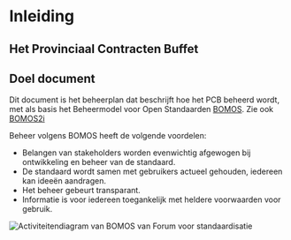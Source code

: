 # Inleiding


## Het Provinciaal Contracten Buffet


## Doel document
Dit document is het beheerplan dat beschrijft hoe het PCB beheerd wordt, met als basis het Beheermodel voor Open Standaarden [BOMOS](https://www.forumstandaardisatie.nl/sites/bfs/files/proceedings/FS22-10-04%204b%20BOMOS.pdf). Zie ook [BOMOS2i](https://www.geonovum.nl/uploads/documents/BOMOS2i.pdf)

Beheer volgens BOMOS heeft de volgende voordelen:
*	Belangen van stakeholders worden evenwichtig afgewogen bij ontwikkeling en beheer van de standaard.
*	De standaard wordt samen met gebruikers actueel gehouden, iedereen kan ideeën aandragen.
*	Het beheer gebeurt transparant.
*	Informatie is voor iedereen toegankelijk met heldere voorwaarden voor gebruik.

![Activiteitendiagram van BOMOS van Forum voor standaardisatie](./hoofdstukken/media/bomos.PNG "Activiteitendiagram van Beheermodel voor Open Standaarden (BOMOS) van Forum voor standaardisatie")




